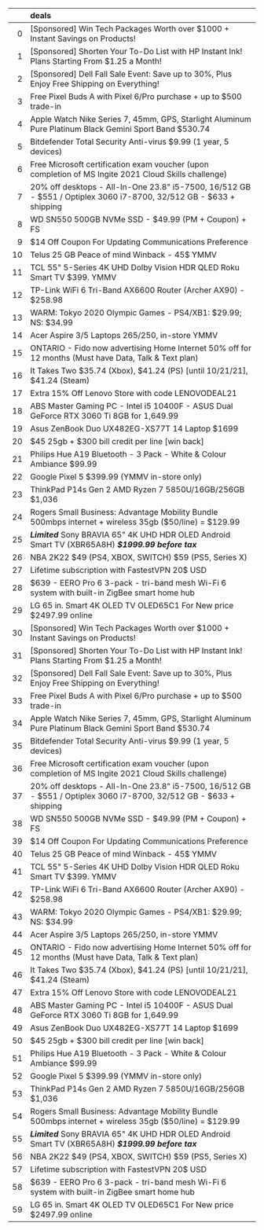 |    | deals                                                                                                              |
|---:|:-------------------------------------------------------------------------------------------------------------------|
|  0 | [Sponsored] Win Tech Packages Worth over $1000 + Instant Savings on Products!                                      |
|  1 | [Sponsored] Shorten Your To-Do List with HP Instant Ink! Plans Starting From $1.25 a Month!                        |
|  2 | [Sponsored] Dell Fall Sale Event: Save up to 30%, Plus Enjoy Free Shipping on Everything!                          |
|  3 | Free Pixel Buds A with Pixel 6/Pro purchase + up to $500 trade-in                                                  |
|  4 | Apple Watch Nike Series 7, 45mm, GPS, Starlight Aluminum Pure Platinum Black Gemini Sport Band $530.74             |
|  5 | Bitdefender Total Security Anti-virus $9.99 (1 year, 5 devices)                                                    |
|  6 | Free Microsoft certification exam voucher (upon completion of MS Ingite 2021 Cloud Skills challenge)               |
|  7 | 20% off desktops - All-In-One 23.8" i5-7500, 16/512 GB - $551 / Optiplex 3060 i7-8700, 32/512 GB - $633 + shipping |
|  8 | WD SN550 500GB NVMe SSD - $49.99 (PM + Coupon) + FS                                                                |
|  9 | $14 Off Coupon For Updating Communications Preference                                                              |
| 10 | Telus 25 GB Peace of mind Winback - 45$ YMMV                                                                       |
| 11 | TCL 55" 5-Series 4K UHD Dolby Vision HDR QLED Roku Smart TV $399. YMMV                                             |
| 12 | TP-Link WiFi 6 Tri-Band AX6600 Router (Archer AX90) - $258.98                                                      |
| 13 | WARM: Tokyo 2020 Olympic Games - PS4/XB1: $29.99; NS: $34.99                                                       |
| 14 | Acer Aspire 3/5 Laptops $265/$250, in-store YMMV                                                                   |
| 15 | ONTARIO - Fido now advertising Home Internet 50% off for 12 months (Must have Data, Talk & Text plan)              |
| 16 | It Takes Two $35.74 (Xbox), $41.24 (PS) [until 10/21/21], $41.24 (Steam)                                           |
| 17 | Extra 15% Off Lenovo Store with code LENOVODEAL21                                                                  |
| 18 | ABS Master Gaming PC - Intel i5 10400F - ASUS Dual GeForce RTX 3060 Ti 8GB for 1,649.99                            |
| 19 | Asus ZenBook Duo UX482EG-XS77T 14 Laptop $1699                                                                     |
| 20 | $45 25gb + $300 bill credit per line [win back]                                                                    |
| 21 | Philips Hue A19 Bluetooth - 3 Pack - White & Colour Ambiance $99.99                                                |
| 22 | Google Pixel 5 $399.99 (YMMV in-store only)                                                                        |
| 23 | ThinkPad P14s Gen 2 AMD Ryzen 7 5850U/16GB/256GB $1,036                                                            |
| 24 | Rogers Small Business: Advantage Mobility Bundle 500mbps internet + wireless 35gb ($50/line) = $129.99             |
| 25 | ***Limited*** Sony BRAVIA 65" 4K UHD HDR OLED Android Smart TV (XBR65A8H) ***$1999.99 before tax***                |
| 26 | NBA 2K22 $49 (PS4, XBOX, SWITCH) $59 (PS5, Series X)                                                               |
| 27 | Lifetime subscription with FastestVPN 20$ USD                                                                      |
| 28 | $639 - EERO Pro 6 3-pack - tri-band mesh Wi-Fi 6 system with built-in ZigBee smart home hub                        |
| 29 | LG 65 in. Smart 4K OLED TV OLED65C1 For New price $2497.99 online                                                  |
| 30 | [Sponsored] Win Tech Packages Worth over $1000 + Instant Savings on Products!                                      |
| 31 | [Sponsored] Shorten Your To-Do List with HP Instant Ink! Plans Starting From $1.25 a Month!                        |
| 32 | [Sponsored] Dell Fall Sale Event: Save up to 30%, Plus Enjoy Free Shipping on Everything!                          |
| 33 | Free Pixel Buds A with Pixel 6/Pro purchase + up to $500 trade-in                                                  |
| 34 | Apple Watch Nike Series 7, 45mm, GPS, Starlight Aluminum Pure Platinum Black Gemini Sport Band $530.74             |
| 35 | Bitdefender Total Security Anti-virus $9.99 (1 year, 5 devices)                                                    |
| 36 | Free Microsoft certification exam voucher (upon completion of MS Ingite 2021 Cloud Skills challenge)               |
| 37 | 20% off desktops - All-In-One 23.8" i5-7500, 16/512 GB - $551 / Optiplex 3060 i7-8700, 32/512 GB - $633 + shipping |
| 38 | WD SN550 500GB NVMe SSD - $49.99 (PM + Coupon) + FS                                                                |
| 39 | $14 Off Coupon For Updating Communications Preference                                                              |
| 40 | Telus 25 GB Peace of mind Winback - 45$ YMMV                                                                       |
| 41 | TCL 55" 5-Series 4K UHD Dolby Vision HDR QLED Roku Smart TV $399. YMMV                                             |
| 42 | TP-Link WiFi 6 Tri-Band AX6600 Router (Archer AX90) - $258.98                                                      |
| 43 | WARM: Tokyo 2020 Olympic Games - PS4/XB1: $29.99; NS: $34.99                                                       |
| 44 | Acer Aspire 3/5 Laptops $265/$250, in-store YMMV                                                                   |
| 45 | ONTARIO - Fido now advertising Home Internet 50% off for 12 months (Must have Data, Talk & Text plan)              |
| 46 | It Takes Two $35.74 (Xbox), $41.24 (PS) [until 10/21/21], $41.24 (Steam)                                           |
| 47 | Extra 15% Off Lenovo Store with code LENOVODEAL21                                                                  |
| 48 | ABS Master Gaming PC - Intel i5 10400F - ASUS Dual GeForce RTX 3060 Ti 8GB for 1,649.99                            |
| 49 | Asus ZenBook Duo UX482EG-XS77T 14 Laptop $1699                                                                     |
| 50 | $45 25gb + $300 bill credit per line [win back]                                                                    |
| 51 | Philips Hue A19 Bluetooth - 3 Pack - White & Colour Ambiance $99.99                                                |
| 52 | Google Pixel 5 $399.99 (YMMV in-store only)                                                                        |
| 53 | ThinkPad P14s Gen 2 AMD Ryzen 7 5850U/16GB/256GB $1,036                                                            |
| 54 | Rogers Small Business: Advantage Mobility Bundle 500mbps internet + wireless 35gb ($50/line) = $129.99             |
| 55 | ***Limited*** Sony BRAVIA 65" 4K UHD HDR OLED Android Smart TV (XBR65A8H) ***$1999.99 before tax***                |
| 56 | NBA 2K22 $49 (PS4, XBOX, SWITCH) $59 (PS5, Series X)                                                               |
| 57 | Lifetime subscription with FastestVPN 20$ USD                                                                      |
| 58 | $639 - EERO Pro 6 3-pack - tri-band mesh Wi-Fi 6 system with built-in ZigBee smart home hub                        |
| 59 | LG 65 in. Smart 4K OLED TV OLED65C1 For New price $2497.99 online                                                  |